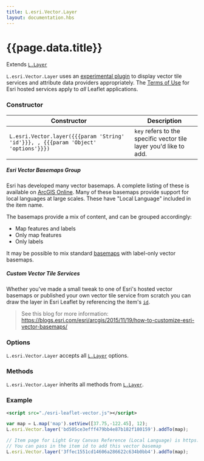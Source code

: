 ```yaml
---
title: L.esri.Vector.Layer
layout: documentation.hbs
---
```


# {{page.data.title}}

Extends [`L.Layer`](http://leafletjs.com/reference-{{siteData.latest_leaflet}}.html#layer)

`L.esri.Vector.Layer` uses an [experimental plugin](https://github.com/Esri/esri-leaflet-vector) to display vector tile services and attribute data providers appropriately. The [Terms of Use](https://github.com/esri/esri-leaflet#terms) for Esri hosted services apply to *all* Leaflet applications.

### Constructor

<table>
    <thead>
        <tr>
            <th>Constructor</th>
            <th>Description</th>
        </tr>
    </thead>
    <tbody>
        <tr>
            <td><code class="nobr">L.esri.Vector.layer({{{param 'String' 'id'}}}, , {{{param 'Object' 'options'}}})</code></td>
            <td><code>key</code> refers to the specific vector tile layer you'd like to add.
        </tr>
    </tbody>
</table>


##### Esri Vector Basemaps Group

Esri has developed many vector basemaps.  A complete listing of these is available on [ArcGIS Online](https://www.arcgis.com/home/group.html?id=30de8da907d240a0bccd5ad3ff25ef4a&view=list&start=1&focus=layers#content). Many of these basemaps provide support for local languages at large scales.  These have "Local Language" included in the item name. 

The basemaps provide a mix of content, and can be grouped accordingly:
- Map features and labels
- Only map features
- Only labels

It may be possible to mix standard [basemaps](https://esri.github.io/esri-leaflet/api-reference/layers/basemap-layer.html) with label-only vector basemaps.

##### Custom Vector Tile Services

Whether you've made a small tweak to one of Esri's hosted vector basemaps or published your own vector tile service from scratch you can draw the layer in Esri Leaflet by referencing the item's [`id`](http://www.arcgis.com/home/item.html?id=bd505ce3efff479bb4e87b182f180159).

> See this blog for more information: https://blogs.esri.com/esri/arcgis/2015/11/19/how-to-customize-esri-vector-basemaps/

### Options

`L.esri.Vector.Layer` accepts all [`L.Layer`](http://leafletjs.com/reference-1.0.0.html#layer) options.

### Methods

`L.esri.Vector.Layer` inherits all methods from [`L.Layer`](http://leafletjs.com/reference-1.0.0.html#layer).

### Example

```xml
<script src="./esri-leaflet-vector.js"></script>
```

```js
var map = L.map('map').setView([37.75,-122.45], 12);
L.esri.Vector.layer('bd505ce3efff479bb4e87b182f180159').addTo(map);

// Item page for Light Gray Canvas Reference (Local Language) is https://www.arcgis.com/home/item.html?id=3ffec1551cd14606a286622c634b0bb4
// You can pass in the item id to add this vector basemap
L.esri.Vector.layer('3ffec1551cd14606a286622c634b0bb4').addTo(map);
```
